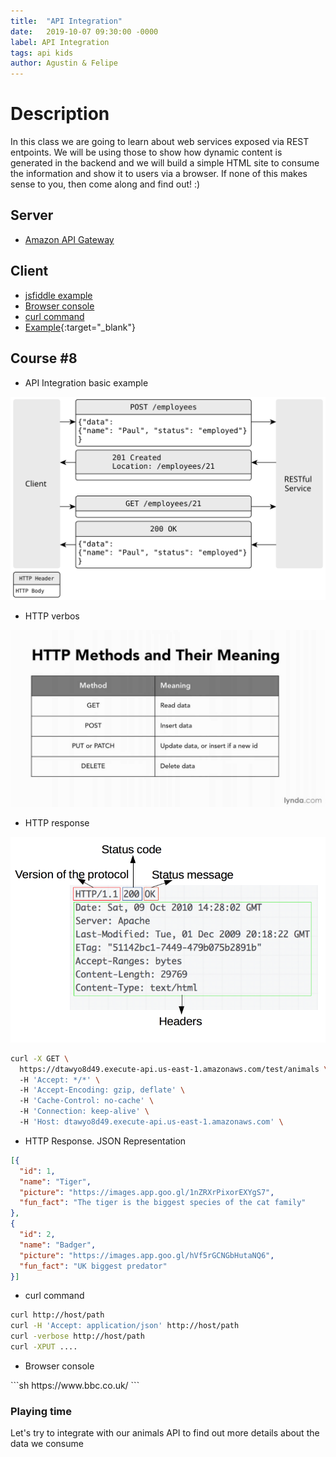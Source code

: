 ```yaml
---
title:  "API Integration"
date:   2019-10-07 09:30:00 -0000
label: API Integration
tags: api kids
author: Agustin & Felipe
---
```


# Description

In this class we are going to learn about web services exposed via REST entpoints. We will be using those to show how dynamic content is generated in the backend and we will build a simple HTML site to consume the information and show it to users via a browser.
If none of this makes sense to you, then come along and find out! :)


## Server

*   [Amazon API Gateway](https://aws.amazon.com/api-gateway/ "API gateway")

## Client

*   [jsfiddle example](https://jsfiddle.net/adandreiz/3kdz86fs/43/ "Template")
*   [Browser console](#console)
*   [curl command](#curl)	
*   [Example](/course-8/tilly/index.html "Animals by Tilly"){:target="_blank"}


## Course #8

* API Integration basic example

![](/course-5/POST-for-Creation.svg)

* HTTP verbos

![](/course-5/HTTP-Verbs.jpg)

* HTTP response 

![](/course-5/HTTP-Response.png)
<a id="curl">
```sh
curl -X GET \
  https://dtawyo8d49.execute-api.us-east-1.amazonaws.com/test/animals \
  -H 'Accept: */*' \
  -H 'Accept-Encoding: gzip, deflate' \
  -H 'Cache-Control: no-cache' \
  -H 'Connection: keep-alive' \
  -H 'Host: dtawyo8d49.execute-api.us-east-1.amazonaws.com' \
```

* HTTP Response. JSON Representation

```json
[{
  "id": 1,
  "name": "Tiger",
  "picture": "https://images.app.goo.gl/1nZRXrPixorEXYgS7",
  "fun_fact": "The tiger is the biggest species of the cat family"
},
{
  "id": 2,
  "name": "Badger",
  "picture": "https://images.app.goo.gl/hVf5rGCNGbHutaNQ6",
  "fun_fact": "UK biggest predator"
}]


```

* curl command

```sh
curl http://host/path
curl -H 'Accept: application/json' http://host/path
curl -verbose http://host/path
curl -XPUT ....

```

* Browser console
<a id="console">
```sh
https://www.bbc.co.uk/
```

### Playing time

Let's try to integrate with our animals API to find out more details about the data we consume
